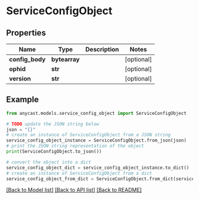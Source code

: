 # ServiceConfigObject


## Properties

Name | Type | Description | Notes
------------ | ------------- | ------------- | -------------
**config_body** | **bytearray** |  | [optional] 
**ophid** | **str** |  | [optional] 
**version** | **str** |  | [optional] 

## Example

```python
from anycast.models.service_config_object import ServiceConfigObject

# TODO update the JSON string below
json = "{}"
# create an instance of ServiceConfigObject from a JSON string
service_config_object_instance = ServiceConfigObject.from_json(json)
# print the JSON string representation of the object
print(ServiceConfigObject.to_json())

# convert the object into a dict
service_config_object_dict = service_config_object_instance.to_dict()
# create an instance of ServiceConfigObject from a dict
service_config_object_from_dict = ServiceConfigObject.from_dict(service_config_object_dict)
```
[[Back to Model list]](../README.md#documentation-for-models) [[Back to API list]](../README.md#documentation-for-api-endpoints) [[Back to README]](../README.md)


